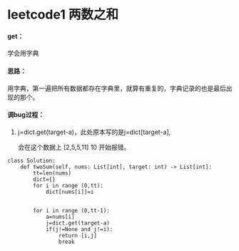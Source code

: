 ﻿# leetcode1 两数之和 

#### get：
 学会用字典

#### 思路：
用字典，第一遍把所有数据都存在字典里，就算有重复的，字典记录的也是最后出现的那个。

#### 调bug过程：

   1.    j=dict.get(target-a)，此处原本写的是j=dict[target-a],

         会在这个数据上  [2,5,5,11] 10  开始报错。

```
class Solution:
    def twoSum(self, nums: List[int], target: int) -> List[int]:
        tt=len(nums)
        dict={}
        for i in range (0,tt):
            dict[nums[i]]=i

   
        for i in range (0,tt-1):
            a=nums[i]
            j=dict.get(target-a)
            if(j!=None and j!=i):
                return [i,j]
                break

```

